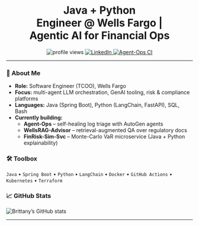 <!-- headline -->
<h1 align="center">
  Java&nbsp;+&nbsp;Python Engineer&nbsp;@&nbsp;Wells&nbsp;Fargo&nbsp;| Agentic&nbsp;AI&nbsp;for Financial&nbsp;Ops
</h1>

<!-- badge strip -->
<p align="center">
  <!-- visitor counter -->
  <img src="https://komarev.com/ghpvc/?username=Br111t&style=flat-square" alt="profile views" />
  <!-- LinkedIn -->
  <a href="https://www.linkedin.com/in/1blb/">
    <img src="https://img.shields.io/badge/LinkedIn-Connect-informational?logo=linkedin" alt="LinkedIn"/>
  </a>
  <!-- build status of flagship repo -->
  <a href="https://github.com/Br111t/agent-ops/actions">
    <img src="https://github.com/Br111t/agent-ops/actions/workflows/ci.yml/badge.svg" alt="Agent-Ops CI"/>
  </a>
</p>

---

### 👋 About&nbsp;Me
* **Role:** Software Engineer (TCOO), Wells Fargo  
* **Focus:** multi-agent LLM orchestration, GenAI tooling, risk & compliance platforms  
* **Languages:** Java (Spring Boot), Python (LangChain, FastAPI), SQL, Bash  
* **Currently building:**  
  * **Agent-Ops** – self-healing log triage with AutoGen agents  
  * **WellsRAG-Advisor** – retrieval-augmented QA over regulatory docs  
  * **FinRisk-Sim-Svc** – Monte-Carlo VaR microservice (Java + Python explainability)

### 🛠️ Toolbox
`Java` • `Spring Boot` • `Python` • `LangChain` • `Docker` • `GitHub Actions` • `Kubernetes` • `Terraform`

### 📈 GitHub Stats
![Brittany’s GitHub stats](https://github-readme-stats.vercel.app/api?username=Br111t&show_icons=true&hide_border=true)

---


<!--
**Br111t/Br111t** is a ✨ _special_ ✨ repository because its `README.md` (this file) appears on your GitHub profile.

Here are some ideas to get you started:

- 🔭 I’m currently working on ...
- 🌱 I’m currently learning ...
- 👯 I’m looking to collaborate on ...
- 🤔 I’m looking for help with ...
- 💬 Ask me about ...
- 📫 How to reach me: ...
- 😄 Pronouns: ...
- ⚡ Fun fact: ...
-->

